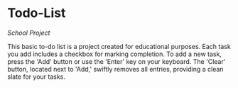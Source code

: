 # Todo-List
*School Project*

This basic to-do list is a project created for educational purposes. Each task you add includes a checkbox for marking completion. To add a new task, press the 'Add' button or use the 'Enter' key on your keyboard. The 'Clear' button, located next to 'Add,' swiftly removes all entries, providing a clean slate for your tasks.
